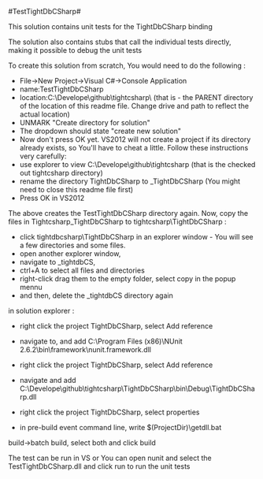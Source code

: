 ﻿#TestTightDbCSharp#

This solution contains unit tests for the TightDbCSharp binding

The solution also contains stubs that call the individual tests directly, making it possible to debug the unit tests

To create this solution from scratch, You would need to do the following :


- File->New Project->Visual C#->Console Application
- name:TestTightDbCSharp
- location:C:\Develope\github\tightcsharp\ (that is - the PARENT directory of the location of this readme file. Change drive and path to reflect the actual location)
- UNMARK "Create directory for solution"
- The dropdown should state "create new solution"
-  Now don't press OK yet. VS2012 will not create a project if its directory already exists, so You'll have to cheat a little. Follow these instructions very carefully:
- use explorer to view C:\Develope\github\tightcsharp (that is the checked out tightcsharp directory)
- rename the directory TightDbCSharp to _TightDbCSharp (You might need to close this readme file first)
- Press OK in VS2012 

The above creates the TestTightDbCSharp directory again.
Now, copy the files in Tightcsharp\_TightDbCSharp to tightcsharp\TightDbCSharp :

- click tightdbcsharp\TightDbCSharp in an explorer window - You will see a few directories and some files.
- open another explorer window, 
- navigate to _tightdbCS, 
- ctrl+A to select all files and directories 
- right-click drag them to the empty folder, select copy in the popup mennu 
- and then, delete the _tightdbCS directory again


in solution explorer :

- right click the project TightDbCSharp, select Add reference
- navigate to, and add C:\Program Files (x86)\NUnit 2.6.2\bin\framework\nunit.framework.dll
- right click the project TightDbCSharp, select Add reference
- navigate and add C:\Develope\github\tightcsharp\TightDbCSharp\bin\Debug\TightDbCSharp.dll

- right click the project TightDbCSharp, select properties
- in pre-build event command line, write $(ProjectDir)\getdll.bat

build->batch build, select both and click build

The test can be run in VS or You can open nunit and select the TestTightDbCSharp.dll and click run to run the unit tests